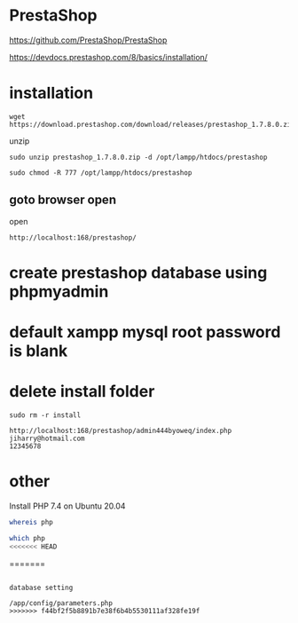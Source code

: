 # PrestaShop

https://github.com/PrestaShop/PrestaShop

https://devdocs.prestashop.com/8/basics/installation/

# installation



```
wget https://download.prestashop.com/download/releases/prestashop_1.7.8.0.zip
```

unzip
```
sudo unzip prestashop_1.7.8.0.zip -d /opt/lampp/htdocs/prestashop
```

```
sudo chmod -R 777 /opt/lampp/htdocs/prestashop
```

## goto browser open 
open 
```browser
http://localhost:168/prestashop/
```

# create prestashop database using phpmyadmin



# default xampp mysql root password is blank 



# delete install folder

```
sudo rm -r install
```

```
http://localhost:168/prestashop/admin444byoweq/index.php
jiharry@hotmail.com
12345678
```

# other 

Install PHP 7.4 on Ubuntu 20.04

```sh
whereis php
```
```sh
which php
<<<<<<< HEAD
```
=======
```

database setting

/app/config/parameters.php
>>>>>>> f44bf2f5b8891b7e38f6b4b5530111af328fe19f
